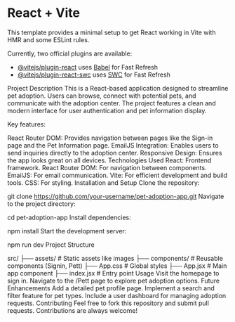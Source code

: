 # React + Vite

This template provides a minimal setup to get React working in Vite with HMR and some ESLint rules.

Currently, two official plugins are available:

- [@vitejs/plugin-react](https://github.com/vitejs/vite-plugin-react/blob/main/packages/plugin-react/README.md) uses [Babel](https://babeljs.io/) for Fast Refresh
- [@vitejs/plugin-react-swc](https://github.com/vitejs/vite-plugin-react-swc) uses [SWC](https://swc.rs/) for Fast Refresh

Project Description
This is a React-based application designed to streamline pet adoption. Users can browse, connect with potential pets, and communicate with the adoption center. The project features a clean and modern interface for user authentication and pet information display.

Key features:

React Router DOM: Provides navigation between pages like the Sign-in page and the Pet Information page.
EmailJS Integration: Enables users to send inquiries directly to the adoption center.
Responsive Design: Ensures the app looks great on all devices.
Technologies Used
React: Frontend framework.
React Router DOM: For navigation between components.
EmailJS: For email communication.
Vite: For efficient development and build tools.
CSS: For styling.
Installation and Setup
Clone the repository:

git clone https://github.com/your-username/pet-adoption-app.git
Navigate to the project directory:

cd pet-adoption-app
Install dependencies:

npm install
Start the development server:

npm run dev
Project Structure

src/
├── assets/         # Static assets like images
├── components/     # Reusable components (Signin, Pett)
├── App.css         # Global styles
├── App.jsx         # Main app component
├── index.jsx       # Entry point
Usage
Visit the homepage to sign in.
Navigate to the /Pett page to explore pet adoption options.
Future Enhancements
Add a detailed pet profile page.
Implement a search and filter feature for pet types.
Include a user dashboard for managing adoption requests.
Contributing
Feel free to fork this repository and submit pull requests. Contributions are always welcome!

